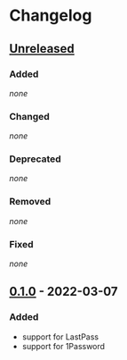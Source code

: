 # Changelog

## [Unreleased]

### Added

*none*

### Changed

*none*

### Deprecated

*none*

### Removed

*none*

### Fixed

*none*


## [0.1.0] - 2022-03-07

### Added

- support for LastPass
- support for 1Password

[unreleased]: https://github.com/bkahlert/ansible-vault-pass-client/compare/v0.1.0...HEAD

[0.1.0]: https://github.com/bkahlert/ansible-vault-pass-client/releases/tag/v0.1.0
